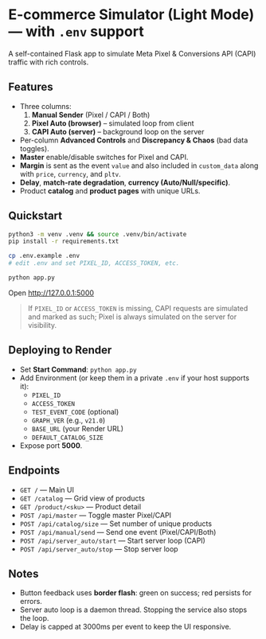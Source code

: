 # E-commerce Simulator (Light Mode) — with `.env` support

A self-contained Flask app to simulate Meta Pixel & Conversions API (CAPI) traffic with rich controls.

## Features
- Three columns:
  1) **Manual Sender** (Pixel / CAPI / Both)
  2) **Pixel Auto (browser)** – simulated loop from client
  3) **CAPI Auto (server)** – background loop on the server
- Per-column **Advanced Controls** and **Discrepancy & Chaos** (bad data toggles).
- **Master** enable/disable switches for Pixel and CAPI.
- **Margin** is sent as the event `value` and also included in `custom_data` along with `price`, `currency`, and `pltv`.
- **Delay**, **match-rate degradation**, **currency (Auto/Null/specific)**.
- Product **catalog** and **product pages** with unique URLs.

## Quickstart
```bash
python3 -m venv .venv && source .venv/bin/activate
pip install -r requirements.txt

cp .env.example .env
# edit .env and set PIXEL_ID, ACCESS_TOKEN, etc.

python app.py
```

Open http://127.0.0.1:5000

> If `PIXEL_ID` or `ACCESS_TOKEN` is missing, CAPI requests are simulated and marked as such; Pixel is always simulated on the server for visibility.

## Deploying to Render
- Set **Start Command**: `python app.py`
- Add Environment (or keep them in a private `.env` if your host supports it):
  - `PIXEL_ID`
  - `ACCESS_TOKEN`
  - `TEST_EVENT_CODE` (optional)
  - `GRAPH_VER` (e.g., `v21.0`)
  - `BASE_URL` (your Render URL)
  - `DEFAULT_CATALOG_SIZE`
- Expose port **5000**.

## Endpoints
- `GET /` — Main UI
- `GET /catalog` — Grid view of products
- `GET /product/<sku>` — Product detail
- `POST /api/master` — Toggle master Pixel/CAPI
- `POST /api/catalog/size` — Set number of unique products
- `POST /api/manual/send` — Send one event (Pixel/CAPI/Both)
- `POST /api/server_auto/start` — Start server loop (CAPI)
- `POST /api/server_auto/stop` — Stop server loop

## Notes
- Button feedback uses **border flash**: green on success; red persists for errors.
- Server auto loop is a daemon thread. Stopping the service also stops the loop.
- Delay is capped at 3000ms per event to keep the UI responsive.
